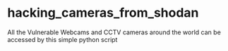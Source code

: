 # hacking_cameras_from_shodan
All the Vulnerable Webcams and CCTV cameras around the world can be accessed by this simple python script 
